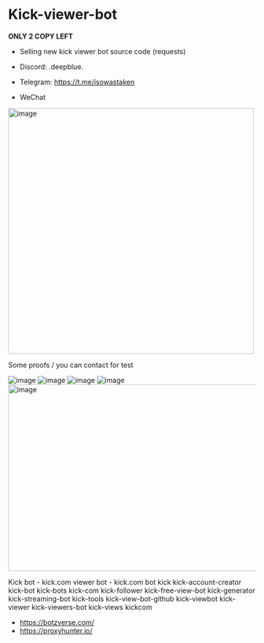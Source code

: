# Kick-viewer-bot 
**ONLY 2 COPY LEFT** 
- Selling new kick viewer bot source code (requests)


- Discord: .deepblue.
- Telegram: https://t.me/isowastaken
- WeChat
<img width="500" height="500" alt="image" src="https://github.com/user-attachments/assets/314206f6-1959-430b-9938-3bc8a38375cb" />


Some proofs / you can contact for test 


 ![image](https://github.com/user-attachments/assets/cadf66ac-eacd-478b-a261-c57a902b8ef1)
![image](https://github.com/user-attachments/assets/aab2933c-a166-493f-9e81-248436b8ef21)
![image](https://github.com/user-attachments/assets/cba9ef2f-76ad-4b2e-92f4-cc4e319ad937)
![image](https://github.com/user-attachments/assets/c49cbb89-482f-48b9-ae8c-913537c6c0f0)
<img width="690" height="380" alt="image" src="https://github.com/user-attachments/assets/646dda59-1c65-4509-9bd7-d58bb93c6efd" />



Kick bot - kick.com viewer bot - kick.com bot 
kick
kick-account-creator
kick-bot
kick-bots
kick-com
kick-follower
kick-free-view-bot
kick-generator
kick-streaming-bot
kick-tools
kick-view-bot-github
kick-viewbot
kick-viewer
kick-viewers-bot
kick-views
kickcom

- https://botzverse.com/
- https://proxyhunter.io/
